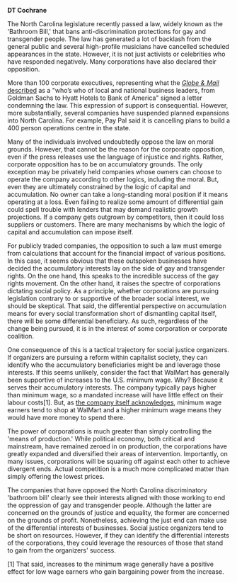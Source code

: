 <b>DT Cochrane</b>

The North Carolina legislature recently passed a law, widely known as the 'Bathroom Bill,' that bans anti-discrimination protections for gay and transgender people. The law has generated a lot of backlash from the general public and several high-profile musicians have cancelled scheduled appearances in the state. However, it is not just activists or celebrities who have responded negatively. Many corporations have also declared their opposition.

More than 100 corporate executives, representing what the <a href="http://www.theglobeandmail.com/news/the-business-end-of-the-us-states-lgbqtdebate/article29612984/"><em>Globe &amp; Mail</em> described</a> as a "who’s who of local and national business leaders, from Goldman Sachs to Hyatt Hotels to Bank of America" signed a letter condemning the law. This expression of support is consequential. However, more substantially, several companies have suspended planned expansions into North Carolina. For example, Pay Pal said it is cancelling plans to build a 400 person operations centre in the state.

Many of the individuals involved undoubtedly oppose the law on moral grounds. However, that cannot be the reason for the corporate opposition, even if the press releases use the language of injustice and rights. Rather, corporate opposition has to be on accumulatory grounds. The only exception may be privately held companies whose owners can choose to operate the company according to other logics, including the moral. But, even they are ultimately constrained by the logic of capital and accumulation. No owner can take a long-standing moral position if it means operating at a loss. Even failing to realize some amount of differential gain could spell trouble with lenders that may demand realistic growth projections. If a company gets outgrown by competitors, then it could loss suppliers or customers. There are many mechanisms by which the logic of capital and accumulation can impose itself.

For publicly traded companies, the opposition to such a law must emerge from calculations that account for the financial impact of various positions. In this case, it seems obvious that these outspoken businesses have decided the accumulatory interests lay on the side of gay and transgender rights. On the one hand, this speaks to the incredible success of the gay rights movement. On the other hand, it raises the spectre of corporations dictating social policy. As a principle, whether corporations are pursuing legislation contrary to or supportive of the broader social interest, we should be skeptical. That said, the differential perspective on accumulation means for every social transformation short of dismantling capital itself, there will be some differential beneficiary. As such, regardless of the change being pursued, it is in the interest of some corporation or corporate coalition.

One consequence of this is a tactical trajectory for social justice organizers. If organizers are pursuing a reform within capitalist society, they can identify who the accumulatory beneficiaries might be and leverage those interests. If this seems unlikely, consider the fact that WalMart has generally been supportive of increases to the U.S. minimum wage. Why? Because it serves their accumulatory interests. The company typically pays higher than minimum wage, so a mandated increase will have little effect on their labour costs[1]. But, as <a href="http://www.bloomberg.com/news/articles/2014-02-19/wal-mart-says-looking-at-support-of-federal-minimum-wage-rise">the company itself acknowledges</a>, minimum wage earners tend to shop at WalMart and a higher minimum wage means they would have more money to spend there.

The power of corporations is much greater than simply controlling the 'means of production.' While political economy, both critical and mainstream, have remained zeroed in on production, the corporations have greatly expanded and diversified their areas of intervention. Importantly, on many issues, corporations will be squaring off against each other to achieve divergent ends. Actual competition is a much more complicated matter than simply offering the lowest prices.

The companies that have opposed the North Carolina discriminatory 'bathroom bill' clearly see their interests aligned with those working to end the oppression of gay and transgender people. Although the latter are concerned on the grounds of justice and equality, the former are concerned on the grounds of profit. Nonetheless, achieving the just end can make use of the differential interests of businesses. Social justice organizers tend to be short on resources. However, if they can identify the differential interests of the corporations, they could leverage the resources of those that stand to gain from the organizers' success.

[1] That said, increases to the minimum wage generally have a positive effect for low wage earners who gain bargaining power from the increase.
